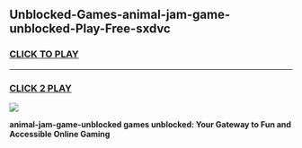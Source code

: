 
## Unblocked-Games-animal-jam-game-unblocked-Play-Free-sxdvc
<h3>
<a href="https://premium76.site?title=animal-jam-game-unblocked&ref=15A">CLICK TO PLAY</a></h3>
<hr>

<h3>
<a href="https://premium76.site?title=animal-jam-game-unblocked&ref=15A">CLICK 2 PLAY</a>
  
</h3>

<a href="https://premium76.site?title=animal-jam-game-unblocked&ref=15A"><img src="https://clearcache.store/games.png"></a>


**animal-jam-game-unblocked games unblocked: Your Gateway to Fun and Accessible Online Gaming**
